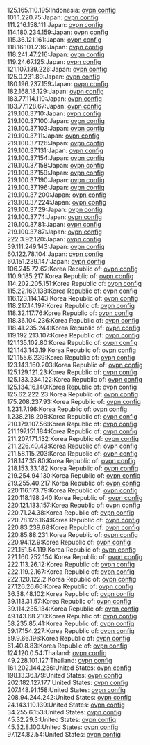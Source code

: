 125.165.110.195:Indonesia: [ovpn config](vpn/125_165_110_195.ovpn)  
101.1.220.75:Japan: [ovpn config](vpn/101_1_220_75.ovpn)  
111.216.158.111:Japan: [ovpn config](vpn/111_216_158_111.ovpn)  
114.180.234.159:Japan: [ovpn config](vpn/114_180_234_159.ovpn)  
115.36.121.161:Japan: [ovpn config](vpn/115_36_121_161.ovpn)  
118.16.101.236:Japan: [ovpn config](vpn/118_16_101_236.ovpn)  
118.241.47.216:Japan: [ovpn config](vpn/118_241_47_216.ovpn)  
119.24.67.125:Japan: [ovpn config](vpn/119_24_67_125.ovpn)  
121.107.139.226:Japan: [ovpn config](vpn/121_107_139_226.ovpn)  
125.0.231.89:Japan: [ovpn config](vpn/125_0_231_89.ovpn)  
180.196.237.159:Japan: [ovpn config](vpn/180_196_237_159.ovpn)  
182.168.18.129:Japan: [ovpn config](vpn/182_168_18_129.ovpn)  
183.77.114.110:Japan: [ovpn config](vpn/183_77_114_110.ovpn)  
183.77.128.67:Japan: [ovpn config](vpn/183_77_128_67.ovpn)  
219.100.37.10:Japan: [ovpn config](vpn/219_100_37_10.ovpn)  
219.100.37.100:Japan: [ovpn config](vpn/219_100_37_100.ovpn)  
219.100.37.103:Japan: [ovpn config](vpn/219_100_37_103.ovpn)  
219.100.37.11:Japan: [ovpn config](vpn/219_100_37_11.ovpn)  
219.100.37.126:Japan: [ovpn config](vpn/219_100_37_126.ovpn)  
219.100.37.131:Japan: [ovpn config](vpn/219_100_37_131.ovpn)  
219.100.37.154:Japan: [ovpn config](vpn/219_100_37_154.ovpn)  
219.100.37.158:Japan: [ovpn config](vpn/219_100_37_158.ovpn)  
219.100.37.159:Japan: [ovpn config](vpn/219_100_37_159.ovpn)  
219.100.37.190:Japan: [ovpn config](vpn/219_100_37_190.ovpn)  
219.100.37.196:Japan: [ovpn config](vpn/219_100_37_196.ovpn)  
219.100.37.200:Japan: [ovpn config](vpn/219_100_37_200.ovpn)  
219.100.37.224:Japan: [ovpn config](vpn/219_100_37_224.ovpn)  
219.100.37.29:Japan: [ovpn config](vpn/219_100_37_29.ovpn)  
219.100.37.74:Japan: [ovpn config](vpn/219_100_37_74.ovpn)  
219.100.37.81:Japan: [ovpn config](vpn/219_100_37_81.ovpn)  
219.100.37.87:Japan: [ovpn config](vpn/219_100_37_87.ovpn)  
222.3.92.120:Japan: [ovpn config](vpn/222_3_92_120.ovpn)  
39.111.249.143:Japan: [ovpn config](vpn/39_111_249_143.ovpn)  
60.122.78.104:Japan: [ovpn config](vpn/60_122_78_104.ovpn)  
60.151.239.147:Japan: [ovpn config](vpn/60_151_239_147.ovpn)  
106.245.72.62:Korea Republic of: [ovpn config](vpn/106_245_72_62.ovpn)  
110.9.185.217:Korea Republic of: [ovpn config](vpn/110_9_185_217.ovpn)  
114.202.205.151:Korea Republic of: [ovpn config](vpn/114_202_205_151.ovpn)  
115.22.169.138:Korea Republic of: [ovpn config](vpn/115_22_169_138.ovpn)  
116.123.114.143:Korea Republic of: [ovpn config](vpn/116_123_114_143.ovpn)  
118.217.14.197:Korea Republic of: [ovpn config](vpn/118_217_14_197.ovpn)  
118.32.117.76:Korea Republic of: [ovpn config](vpn/118_32_117_76.ovpn)  
118.36.104.236:Korea Republic of: [ovpn config](vpn/118_36_104_236.ovpn)  
118.41.235.244:Korea Republic of: [ovpn config](vpn/118_41_235_244.ovpn)  
119.192.213.107:Korea Republic of: [ovpn config](vpn/119_192_213_107.ovpn)  
121.135.102.80:Korea Republic of: [ovpn config](vpn/121_135_102_80.ovpn)  
121.143.143.19:Korea Republic of: [ovpn config](vpn/121_143_143_19.ovpn)  
121.155.6.239:Korea Republic of: [ovpn config](vpn/121_155_6_239.ovpn)  
123.143.160.203:Korea Republic of: [ovpn config](vpn/123_143_160_203.ovpn)  
125.129.121.23:Korea Republic of: [ovpn config](vpn/125_129_121_23.ovpn)  
125.133.234.122:Korea Republic of: [ovpn config](vpn/125_133_234_122.ovpn)  
125.134.16.140:Korea Republic of: [ovpn config](vpn/125_134_16_140.ovpn)  
125.62.222.23:Korea Republic of: [ovpn config](vpn/125_62_222_23.ovpn)  
175.208.237.93:Korea Republic of: [ovpn config](vpn/175_208_237_93.ovpn)  
1.231.7.196:Korea Republic of: [ovpn config](vpn/1_231_7_196.ovpn)  
1.238.218.208:Korea Republic of: [ovpn config](vpn/1_238_218_208.ovpn)  
210.179.107.56:Korea Republic of: [ovpn config](vpn/210_179_107_56.ovpn)  
211.197.151.184:Korea Republic of: [ovpn config](vpn/211_197_151_184.ovpn)  
211.207.171.132:Korea Republic of: [ovpn config](vpn/211_207_171_132.ovpn)  
211.226.40.43:Korea Republic of: [ovpn config](vpn/211_226_40_43.ovpn)  
211.58.115.203:Korea Republic of: [ovpn config](vpn/211_58_115_203.ovpn)  
218.147.35.80:Korea Republic of: [ovpn config](vpn/218_147_35_80.ovpn)  
218.153.33.182:Korea Republic of: [ovpn config](vpn/218_153_33_182.ovpn)  
219.254.94.130:Korea Republic of: [ovpn config](vpn/219_254_94_130.ovpn)  
219.255.40.217:Korea Republic of: [ovpn config](vpn/219_255_40_217.ovpn)  
220.116.173.79:Korea Republic of: [ovpn config](vpn/220_116_173_79.ovpn)  
220.118.198.240:Korea Republic of: [ovpn config](vpn/220_118_198_240.ovpn)  
220.121.133.157:Korea Republic of: [ovpn config](vpn/220_121_133_157.ovpn)  
220.71.24.38:Korea Republic of: [ovpn config](vpn/220_71_24_38.ovpn)  
220.78.126.164:Korea Republic of: [ovpn config](vpn/220_78_126_164.ovpn)  
220.83.239.68:Korea Republic of: [ovpn config](vpn/220_83_239_68.ovpn)  
220.85.88.231:Korea Republic of: [ovpn config](vpn/220_85_88_231.ovpn)  
220.94.12.9:Korea Republic of: [ovpn config](vpn/220_94_12_9.ovpn)  
221.151.54.119:Korea Republic of: [ovpn config](vpn/221_151_54_119.ovpn)  
221.160.252.154:Korea Republic of: [ovpn config](vpn/221_160_252_154.ovpn)  
222.113.26.12:Korea Republic of: [ovpn config](vpn/222_113_26_12.ovpn)  
222.119.2.167:Korea Republic of: [ovpn config](vpn/222_119_2_167.ovpn)  
222.120.122.2:Korea Republic of: [ovpn config](vpn/222_120_122_2.ovpn)  
27.126.26.66:Korea Republic of: [ovpn config](vpn/27_126_26_66.ovpn)  
36.38.48.102:Korea Republic of: [ovpn config](vpn/36_38_48_102.ovpn)  
39.113.31.57:Korea Republic of: [ovpn config](vpn/39_113_31_57.ovpn)  
39.114.235.134:Korea Republic of: [ovpn config](vpn/39_114_235_134.ovpn)  
49.143.68.210:Korea Republic of: [ovpn config](vpn/49_143_68_210.ovpn)  
58.235.85.41:Korea Republic of: [ovpn config](vpn/58_235_85_41.ovpn)  
59.17.154.227:Korea Republic of: [ovpn config](vpn/59_17_154_227.ovpn)  
59.9.66.196:Korea Republic of: [ovpn config](vpn/59_9_66_196.ovpn)  
61.40.8.83:Korea Republic of: [ovpn config](vpn/61_40_8_83.ovpn)  
124.120.0.54:Thailand: [ovpn config](vpn/124_120_0_54.ovpn)  
49.228.101.127:Thailand: [ovpn config](vpn/49_228_101_127.ovpn)  
161.202.144.236:United States: [ovpn config](vpn/161_202_144_236.ovpn)  
198.13.36.179:United States: [ovpn config](vpn/198_13_36_179.ovpn)  
202.182.127.177:United States: [ovpn config](vpn/202_182_127_177.ovpn)  
207.148.91.158:United States: [ovpn config](vpn/207_148_91_158.ovpn)  
208.94.244.242:United States: [ovpn config](vpn/208_94_244_242.ovpn)  
24.143.110.139:United States: [ovpn config](vpn/24_143_110_139.ovpn)  
34.255.6.153:United States: [ovpn config](vpn/34_255_6_153.ovpn)  
45.32.29.3:United States: [ovpn config](vpn/45_32_29_3.ovpn)  
45.32.8.100:United States: [ovpn config](vpn/45_32_8_100.ovpn)  
97.124.82.54:United States: [ovpn config](vpn/97_124_82_54.ovpn)  
